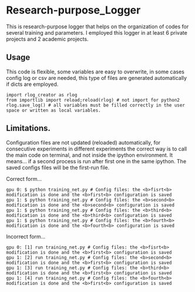 # Research-purpose_Logger
This is research-purpose logger that helps on the organization of codes for several training and parameters. I employed this logger in at least 6 private projects and 2 academic projects.

## Usage

This code is flexible, some variables are easy to overwrite, in some cases config log or csv are needed, this type of files are generated automatically if dicts are employed.


```
import rlog_creator as rlog
from importlib import reload;reload(rlog) # not import for python2
rlog.save_log() # all variables must be filled correctly in the user space or written as local variables.
```

## Limitations.
Configuration files are not updated (reloaded) automatically, for consecutive experiments in different experiments the correct way is to call the main code on terminal, and not inside the ipython environment. It means... if a second process is run after first one in the same ipython. The saved configs files will be the first-run file.

Correct form...

```
gpu 0: $ python training_net.py # Config files: the <b>fisrt<b> modification is done and the <b>first<b> configuration is saved
gpu 1: $ python training_net.py # Config files: the <b>second<b> modification is done and the <b>second<b> configuration is saved
gpu 1: $ python training_net.py # Config files: the <b>third<b> modification is done and the <b>third<b> configuration is saved
gpu 1: $ python training_net.py # Config files: the <b>fourth<b> modification is done and the <b>fourth<b> configuration is saved
```

Incorrect form...

```
gpu 0: [1] run training_net.py # Config files: the <b>fisrt<b> modification is done and the <b>first<b> configuration is saved
gpu 1: [2] run training_net.py # Config files: the <b>second<b> modification is done and the <b>first<b> configuration is saved
gpu 1: [3] run training_net.py # Config files: the <b>third<b> modification is done and the <b>first<b> configuration is saved
gpu 1: [4] run training_net.py # Config files: the <b>fourth<b> modification is done and the <b>first<b> configuration is saved
```
